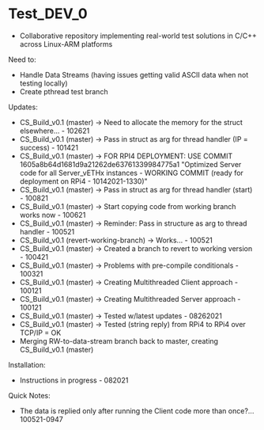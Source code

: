 # Test_DEV_0

- Collaborative repository implementing real-world test solutions in C/C++ 
across Linux-ARM platforms

Need to:

- Handle Data Streams (having issues getting valid ASCII data
when not testing locally)
- Create pthread test branch

Updates:
- CS_Build_v0.1 (master) -> Need to allocate the memory for the struct elsewhere... - 102621
- CS_Build_v0.1 (master) -> Pass in struct as arg for thread handler (IP = success) - 101421
- CS_Build_v0.1 (master) -> FOR RPI4 DEPLOYMENT: USE COMMIT 1605a8b64d1681d9a21262de63761339984775a1
"Optimized Server code for all Server_vETHx instances - WORKING COMMIT (ready for deployment on RPi4 - 10142021-1330)"
- CS_Build_v0.1 (master) -> Pass in struct as arg for thread handler (start) - 100821
- CS_Build_v0.1 (master) -> Start copying code from working branch works now - 100621
- CS_Build_v0.1 (master) -> Reminder: Pass in structure as arg to thread handler - 100521
- CS_Build_v0.1 (revert-working-branch) -> Works...  - 100521
- CS_Build_v0.1 (master) -> Created a branch to revert to working version - 100421
- CS_Build_v0.1 (master) -> Problems with pre-compile conditionals - 100321
- CS_Build_v0.1 (master) -> Creating Multithreaded Client approach - 100121
- CS_Build_v0.1 (master) -> Creating Multithreaded Server approach - 100121
- CS_Build_v0.1 (master) -> Tested w/latest updates - 08262021
- CS_Build_v0.1 (master) -> Tested (string reply) from RPi4 to RPi4 over TCP/IP = OK 
- Merging RW-to-data-stream branch back to master, creating CS_Build_v0.1 (master)

Installation:
- Instructions in progress - 082021

Quick Notes:
- The data is replied only after running the Client code more than once?... 100521-0947